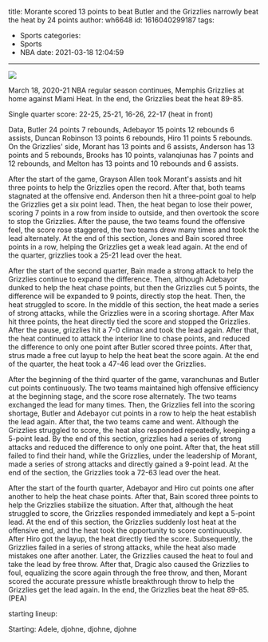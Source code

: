 title: Morante scored 13 points to beat Butler and the Grizzlies narrowly beat the heat by 24 points
author: wh6648
id: 1616040299187
tags: 
- Sports
categories: 
- Sports
- NBA
date: 2021-03-18 12:04:59
---
![](https://p1.itc.cn/images01/20210318/9fe638db6a0344dea9a17845160e72d1.jpeg)


March 18, 2020-21 NBA regular season continues, Memphis Grizzlies at home against Miami Heat. In the end, the Grizzlies beat the heat 89-85.

Single quarter score: 22-25, 25-21, 16-26, 22-17 (heat in front)

Data, Butler 24 points 7 rebounds, Adebayor 15 points 12 rebounds 6 assists, Duncan Robinson 13 points 6 rebounds, Hiro 11 points 5 rebounds. On the Grizzlies' side, Morant has 13 points and 6 assists, Anderson has 13 points and 5 rebounds, Brooks has 10 points, valanqiunas has 7 points and 12 rebounds, and Melton has 13 points and 10 rebounds and 6 assists.

After the start of the game, Grayson Allen took Morant's assists and hit three points to help the Grizzlies open the record. After that, both teams stagnated at the offensive end. Anderson then hit a three-point goal to help the Grizzlies get a six point lead. Then, the heat began to lose their power, scoring 7 points in a row from inside to outside, and then overtook the score to stop the Grizzlies. After the pause, the two teams found the offensive feel, the score rose staggered, the two teams drew many times and took the lead alternately. At the end of this section, Jones and Bain scored three points in a row, helping the Grizzlies get a weak lead again. At the end of the quarter, grizzlies took a 25-21 lead over the heat.

After the start of the second quarter, Bain made a strong attack to help the Grizzlies continue to expand the difference. Then, although Adebayor dunked to help the heat chase points, but then the Grizzlies cut 5 points, the difference will be expanded to 9 points, directly stop the heat. Then, the heat struggled to score. In the middle of this section, the heat made a series of strong attacks, while the Grizzlies were in a scoring shortage. After Max hit three points, the heat directly tied the score and stopped the Grizzlies. After the pause, grizzlies hit a 7-0 climax and took the lead again. After that, the heat continued to attack the interior line to chase points, and reduced the difference to only one point after Butler scored three points. After that, strus made a free cut layup to help the heat beat the score again. At the end of the quarter, the heat took a 47-46 lead over the Grizzlies.

After the beginning of the third quarter of the game, varanchunas and Butler cut points continuously. The two teams maintained high offensive efficiency at the beginning stage, and the score rose alternately. The two teams exchanged the lead for many times. Then, the Grizzlies fell into the scoring shortage, Butler and Adebayor cut points in a row to help the heat establish the lead again. After that, the two teams came and went. Although the Grizzlies struggled to score, the heat also responded repeatedly, keeping a 5-point lead. By the end of this section, grizzlies had a series of strong attacks and reduced the difference to only one point. After that, the heat still failed to find their hand, while the Grizzlies, under the leadership of Morant, made a series of strong attacks and directly gained a 9-point lead. At the end of the section, the Grizzlies took a 72-63 lead over the heat.

After the start of the fourth quarter, Adebayor and Hiro cut points one after another to help the heat chase points. After that, Bain scored three points to help the Grizzlies stabilize the situation. After that, although the heat struggled to score, the Grizzlies responded immediately and kept a 5-point lead. At the end of this section, the Grizzlies suddenly lost heat at the offensive end, and the heat took the opportunity to score continuously. After Hiro got the layup, the heat directly tied the score. Subsequently, the Grizzlies failed in a series of strong attacks, while the heat also made mistakes one after another. Later, the Grizzlies caused the heat to foul and take the lead by free throw. After that, Dragic also caused the Grizzlies to foul, equalizing the score again through the free throw, and then, Morant scored the accurate pressure whistle breakthrough throw to help the Grizzlies get the lead again. In the end, the Grizzlies beat the heat 89-85. (PEA)

starting lineup:

Starting: Adele, djohne, djohne, djohne

